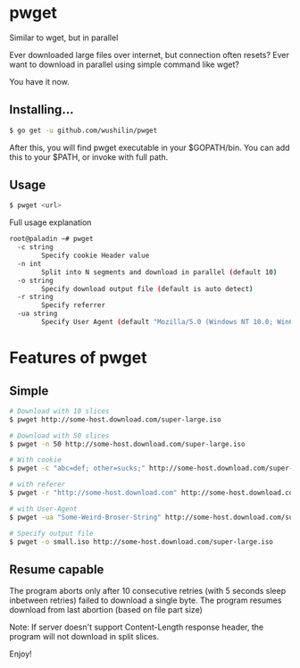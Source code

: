 # pwget
Similar to wget, but in parallel

Ever downloaded large files over internet, but connection often resets?
Ever want to download in parallel using simple command like wget?

You have it now.

## Installing...
```bash
$ go get -u github.com/wushilin/pwget
```

After this, you will find pwget executable in your $GOPATH/bin. You can add this to your $PATH, or invoke with full path.

## Usage
```bash
$ pwget <url>
```

Full usage explanation
```bash
root@paladin ~# pwget
  -c string
        Specify cookie Header value
  -n int
        Split into N segments and download in parallel (default 10)
  -o string
        Specify download output file (default is auto detect)
  -r string
        Specify referrer
  -ua string
        Specify User Agent (default "Mozilla/5.0 (Windows NT 10.0; Win64; x64) AppleWebKit/537.36 (KHTML, like Gecko) Chrome/61.0.3163.100 Safari/537.36")
```

# Features of pwget

## Simple
```bash
# Download with 10 slices
$ pwget http://some-host.download.com/super-large.iso

# Download with 50 slices
$ pwget -n 50 http://some-host.download.com/super-large.iso

# With cookie
$ pwget -c "abc=def; other=sucks;" http://some-host.download.com/super-large.iso

# with referer
$ pwget -r "http://some-host.download.com" http://some-host.download.com/super-large.iso

# with User-Agent
$ pwget -ua "Some-Weird-Broser-String" http://some-host.download.com/super-large.iso

# Specify output file
$ pwget -o small.iso http://some-host.download.com/super-large.iso
```

## Resume capable
The program aborts only after 10 consecutive retries (with 5 seconds sleep inbetween retries) failed to download a single byte.
The program resumes download from last abortion (based on file part size)

Note: If server doesn't support Content-Length response header, the program will not download in split slices.

Enjoy!

